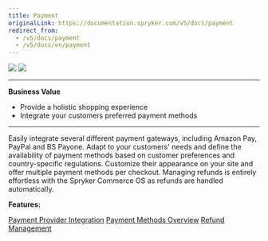 ```yaml
---
title: Payment
originalLink: https://documentation.spryker.com/v5/docs/payment
redirect_from:
  - /v5/docs/payment
  - /v5/docs/en/payment
---
```


<div class='feature-text'>
    <div class='feature-images'>
    <img class="light-mode" src="https://spryker.s3.eu-central-1.amazonaws.com/docs/Document+360/Capabilities+icons/light/payment.svg"/>
    <img class="dark-mode" src="https://spryker.s3.eu-central-1.amazonaws.com/docs/Document+360/Capabilities+icons/dark/payment.svg"/>
    </div>
    <div class="feature-text-wrap">

***
**Business Value**
* Provide a holistic shopping experience
* Integrate your customers preferred payment methods
***
        
Easily integrate several different payment gateways, including Amazon Pay, PayPal and BS Payone. Adapt to your customers' needs and define the availability of payment methods based on customer preferences and country-specific regulations. Customize their appearance on your site and offer multiple payment methods per checkout. Managing refunds is entirely effortless with the Spryker Commerce OS as refunds are handled automatically.
  </div>
</div>

**Features:**
<div>
<a class="feature-link" href="https://documentation.spryker.com/v5/docs/en/payment-provider-integration">Payment Provider Integration</a>
<a class="feature-link" href="https://documentation.spryker.com/v5/docs/en/payment-methods-overview">Payment Methods Overview</a>
<a class="feature-link" href="https://documentation.spryker.com/v5/docs/en/refund-management">Refund Management</a>
</div>
